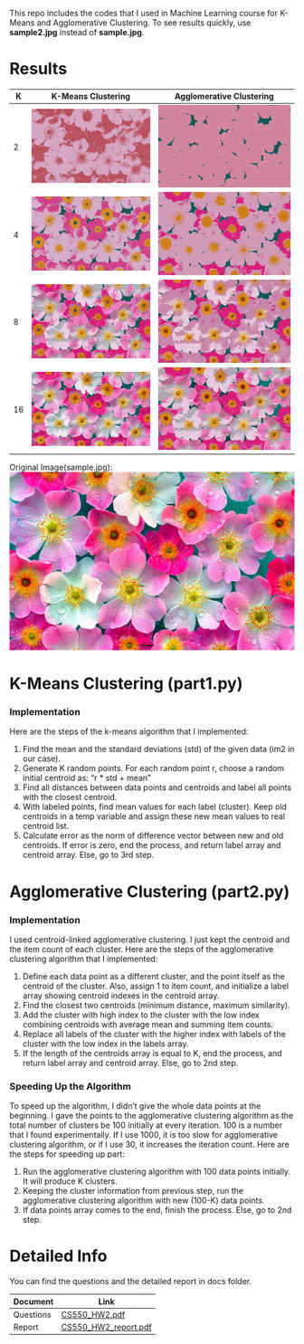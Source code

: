 This repo includes the codes that I used in Machine Learning course for K-Means and Agglomerative Clustering. To see results quickly, use **sample2.jpg** instead of **sample.jpg**.

# Results

| K   | K-Means Clustering                | Agglomerative Clustering       |
| --- | --------------------------------- | ------------------------------ |
| 2   | ![kmeans_2_clusters.png][k2res]   | ![agg_2_clusters.png][a2res]   |
| 4   | ![kmeans_4_clusters.png][k4res]   | ![agg_4_clusters.png][a4res]   |
| 8   | ![kmeans_8_clusters.png][k8res]   | ![agg_8_clusters.png][a8res]   |
| 16  | ![kmeans_16_clusters.png][k16res] | ![agg_16_clusters.png][a16res] |

Original Image(sample.jpg):
![sample.jpg][samplejpg]

# K-Means Clustering (part1.py)

### Implementation

Here are the steps of the k-means algorithm that I implemented:

1. Find the mean and the standard deviations (std) of the given data (im2 in our case).
2. Generate K random points. For each random point r, choose a random initial centroid as: “r \* std + mean”
3. Find all distances between data points and centroids and label all points with the closest centroid.
4. With labeled points, find mean values for each label (cluster). Keep old centroids in a temp variable and assign these new mean values to real centroid list.
5. Calculate error as the norm of difference vector between new and old centroids. If error is zero, end the process, and return label array and centroid array. Else, go to 3rd step.

# Agglomerative Clustering (part2.py)

### Implementation

I used centroid-linked agglomerative clustering. I just kept the centroid and the item count of each cluster. Here are the steps of the agglomerative clustering algorithm that I implemented:

1. Define each data point as a different cluster, and the point itself as the centroid of the cluster. Also, assign 1 to item count, and initialize a label array showing centroid indexes in the centroid array.
2. Find the closest two centroids (minimum distance, maximum similarity).
3. Add the cluster with high index to the cluster with the low index combining centroids with average mean and summing item counts.
4. Replace all labels of the cluster with the higher index with labels of the cluster with the low index in the labels array.
5. If the length of the centroids array is equal to K, end the process, and return label array and centroid array. Else, go to 2nd step.

### Speeding Up the Algorithm

To speed up the algorithm, I didn’t give the whole data points at the beginning. I gave the points to the agglomerative clustering algorithm as the total number of clusters be 100 initially at every iteration. 100 is a number that I found experimentally. If I use 1000, it is too slow for agglomerative clustering algorithm, or if I use 30, it increases the iteration count. Here are the steps for speeding up part:

1. Run the agglomerative clustering algorithm with 100 data points initially. It will produce K clusters.
2. Keeping the cluster information from previous step, run the agglomerative clustering algorithm with new (100-K) data points.
3. If data points array comes to the end, finish the process. Else, go to 2nd step.

# Detailed Info

You can find the questions and the detailed report in docs folder.

| Document  | Link                         |
| --------- | ---------------------------- |
| Questions | [CS550_HW2.pdf][docq]        |
| Report    | [CS550_HW2_report.pdf][docr] |

[samplejpg]: https://github.com/hacetin/cluster/blob/master/sample/sample.jpg?raw=true
[k2res]: https://github.com/hacetin/cluster/blob/master/result/kmeans_2_clusters.png?raw=true
[k4res]: https://github.com/hacetin/cluster/blob/master/result/kmeans_4_clusters.png?raw=true
[k8res]: https://github.com/hacetin/cluster/blob/master/result/kmeans_8_clusters.png?raw=true
[k16res]: https://github.com/hacetin/cluster/blob/master/result/kmeans_16_clusters.png?raw=true
[a2res]: https://github.com/hacetin/cluster/blob/master/result/agg_2_clusters.png?raw=true
[a4res]: https://github.com/hacetin/cluster/blob/master/result/agg_4_clusters.png?raw=true
[a8res]: https://github.com/hacetin/cluster/blob/master/result/agg_8_clusters.png?raw=true
[a16res]: https://github.com/hacetin/cluster/blob/master/result/agg_16_clusters.png?raw=true
[docq]: https://github.com/hacetin/cluster/blob/master/docs/CS550_HW2.pdf
[docr]: https://github.com/hacetin/cluster/blob/master/docs/CS550_HW2_report.pdf
